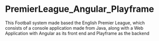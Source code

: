 # PremierLeague_Angular_Playframe
 This Football system made based the English Premier League, which consists of a console application made from Java, along with a Web Application with Angular as its front end and Playframe as the backend
